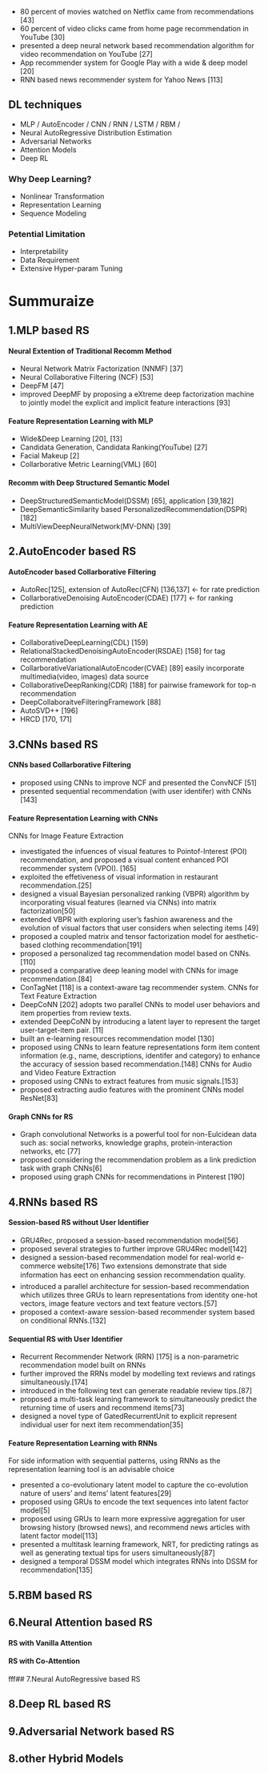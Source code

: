 - 80 percent of movies watched on Netflix came from recommendations [43]
- 60 percent of video clicks came from home page recommendation in YouTube [30]
- presented a deep neural network based recommendation algorithm for video recommendation on YouTube [27] 
- App recommender system for Google Play with a wide & deep model [20]
- RNN based news recommender system for Yahoo News [113]

## DL techniques
- MLP / AutoEncoder / CNN / RNN / LSTM / RBM / 
- Neural AutoRegressive Distribution Estimation
- Adversarial Networks
- Attention Models
- Deep RL

### Why Deep Learning?
- Nonlinear Transformation
- Representation Learning
- Sequence Modeling

### Petential Limitation
- Interpretability
- Data Requirement
- Extensive Hyper-param Tuning

# Summuraize
## 1.MLP based RS
#### Neural Extention of Traditional Recomm Method
* Neural Network Matrix Factorization (NNMF) [37] 
*  Neural Collaborative Filtering (NCF) [53]
* DeepFM [47]
* improved DeepMF by proposing a eXtreme deep factorization machine to jointly model the explicit and implicit feature interactions [93] 
#### Feature Representation Learning with MLP
* Wide&Deep Learning [20], [13]
* Candidata Generation, Candidata Ranking(YouTube) [27]
* Facial Makeup [2]
* Collarborative Metric Learning(VML) [60]
#### Recomm with Deep Structured Semantic Model
* DeepStructuredSemanticModel(DSSM) [65], application [39,182]
* DeepSemanticSimilarity based PersonalizedRecommendation(DSPR) [182]
* MultiViewDeepNeuralNetwork(MV-DNN) [39]

## 2.AutoEncoder based RS
#### AutoEncoder based Collarborative Filtering
* AutoRec[125], extension of AutoRec(CFN) [136,137]   <- for rate prediction
* CollarborativeDenoising AutoEncoder(CDAE) [177]   <- for ranking prediction
#### Feature Representation Learning with AE
* CollaborativeDeepLearning(CDL) [159]
* RelationalStackedDenoisingAutoEncoder(RSDAE) [158] for tag recommendation
* CollarborativeVariationalAutoEncoder(CVAE) [89] easily incorporate multimedia(video, images) data source
* CollaborativeDeepRanking(CDR) [188] for pairwise framework for top-n recommendation
* DeepCollaboraitveFilteringFramework [88] 
* AutoSVD++ [196]
* HRCD [170, 171]

## 3.CNNs based RS
#### CNNs based Collarborative Filtering
* proposed using CNNs to improve NCF and presented the ConvNCF [51] 
* presented sequential recommendation (with user identifer) with CNNs [143]
#### Feature Representation Learning with CNNs
CNNs for Image Feature Extraction
* investigated the infuences of visual features to Pointof-Interest (POI) recommendation, and proposed a visual content enhanced POI recommender system (VPOI). [165]
* exploited the effetiveness of visual information in restaurant recommendation.[25]
* designed a visual Bayesian personalized ranking (VBPR) algorithm by incorporating visual features (learned via CNNs) into matrix factorization[50]
* extended VBPR with exploring user’s fashion awareness and the evolution of visual factors that user considers
when selecting items [49]
* proposed a coupled matrix and tensor factorization model for aesthetic-based clothing recommendation[191]
* proposed a personalized tag recommendation model based on CNNs.[110]
* proposed a comparative deep leaning model with CNNs for image recommendation.[84]
* ConTagNet [118] is a context-aware tag recommender system.
CNNs for Text Feature Extraction
* DeepCoNN [202] adopts two parallel CNNs to model user behaviors and item properties from review texts. 
* extended DeepCoNN by introducing a latent layer to represent the target user-target-item pair. [11]
* built an e-learning resources recommendation model [130]
* proposed using CNNs to learn feature representations form item content information (e.g., name, descriptions, identifer and
category) to enhance the accuracy of session based recommendation.[148]
CNNs for Audio and Video Feature Extraction
* proposed using CNNs to extract features from music signals.[153]
* proposed extracting audio features with the prominent CNNs model ResNet[83]
#### Graph CNNs for RS
* Graph convolutional Networks is a powerful tool for non-Eulcidean data such as: social networks, knowledge graphs, protein-interaction networks, etc [77]
* proposed considering the recommendation problem as a link prediction task with graph CNNs[6]
* proposed using graph CNNs for recommendations in Pinterest [190]


## 4.RNNs based RS
#### Session-based RS without User Identifier
* GRU4Rec, proposed a session-based recommendation model[56]
* proposed several strategies to further improve GRU4Rec model[142]
* designed a session-based recommendation model for real-world e-commerce website[176]
Two extensions demonstrate that side information has eect on enhancing session recommendation quality. 
* introduced a parallel architecture for session-based recommendation which utilizes three GRUs to learn representations from identity one-hot vectors, image feature vectors and text feature vectors.[57]
* proposed a context-aware session-based recommender system based on conditional RNNs.[132]
#### Sequential RS with User Identifier
* Recurrent Recommender Network (RRN) [175] is a non-parametric recommendation model built on RNNs
* further improved the RRNs model by modelling text reviews and ratings simultaneously.[174]
* introduced in the following text can generate readable review tips.[87]
* proposed a multi-task learning framework to simultaneously predict the returning time of users and recommend items[73]
* designed a novel type of GatedRecurrentUnit to explicit represent individual user for next item recommendation[35]
#### Feature Representation Learning with RNNs
For side information with sequential patterns, using RNNs as the representation learning tool is an advisable choice
* presented a co-evolutionary latent model to capture the co-evolution nature of users’ and items’ latent features[29]
* proposed using GRUs to encode the text sequences into latent factor model[5]
* proposed using GRUs to learn more expressive aggregation for user browsing history (browsed news), and recommend news articles with latent factor model[113]
* presented a multitask learning framework, NRT, for predicting ratings as well as generating textual tips for users simultaneously[87]
* designed a temporal DSSM model which integrates RNNs into DSSM for recommendation[135]

## 5.RBM based RS
## 6.Neural Attention based RS
#### RS with Vanilla Attention
#### RS with Co-Attention
fff## 7.Neural AutoRegressive based RS
## 8.Deep RL based RS
## 9.Adversarial Network based RS

## 8.other Hybrid Models
